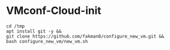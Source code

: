 # VMconf-Cloud-init

```
cd /tmp
apt install git -y &&
git clone https://github.com/fakman0/configure_new_vm.git &&
bash configure_new_vm/new_vm.sh
```

